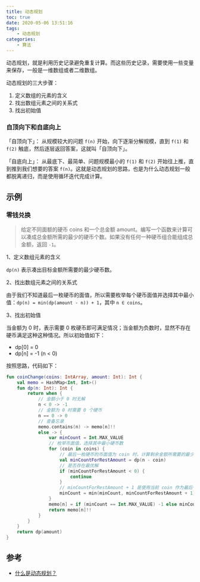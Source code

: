 ```yaml
---
title: 动态规划
toc: true
date: 2020-05-06 13:51:16
tags:
    - 动态规划
categories:
    - 算法
---
```


动态规划，就是利用历史记录避免重复计算。而这些历史记录，需要使用一些变量来保存，一般是一维数组或者二维数组。

动态规划的三大步骤：
1. 定义数组的元素的含义
2. 找出数组元素之间的关系式
3. 找出初始值


### <div id="_implementation">自顶向下和自底向上</div>
「自顶向下」： 从规模较大的问题 `f(n)` 开始，向下逐渐分解规模，直到 `f(1)` 和 `f(2)` 触底，然后逐层返回答案，这就叫「自顶向下」。

「自底向上」： 从最底下、最简单、问题规模最小的 `f(1)` 和 `f(2)` 开始往上推，直到推到我们想要的答案 `f(n)`。这就是动态规划的思路，也是为什么动态规划一般都脱离递归，而是使用循环迭代完成计算。


## <div id="_examples">示例</div>

### <div id="_coin_exchange">零钱兑换</div>
> 给定不同面额的硬币 coins 和一个总金额 amount。编写一个函数来计算可以凑成总金额所需的最少的硬币个数。如果没有任何一种硬币组合能组成总金额，返回 `-1`。

1、定义数组元素的含义

`dp(n)` 表示凑出目标金额所需要的最少硬币数。

2、找出数组元素之间的关系式

由于我们不知道最后一枚硬币的面值，所以需要枚举每个硬币面值并选择其中最小值：`dp(n) = min(dp(amount - n)) + 1`，其中 `n ∈ coins`。


3、找出初始值

当金额为 0 时，表示需要 0 枚硬币即可满足情况；当金额为负数时，显然不存在硬币满足这种这种情况。所以初始值如下：
- dp[0] = 0
- dp[n] = -1 (n < 0)

按照思路，代码如下：
```kotlin
fun coinChange(coins: IntArray, amount: Int): Int {
    val memo = HashMap<Int, Int>()
    fun dp(n: Int): Int {
        return when {
            // 金额小于 0 时无解
            n < 0 -> -1
            // 金额为 0 时需要 0 个硬币
            n == 0 -> 0
            // 查备忘录
            memo.contains(n) -> memo[n]!!
            else -> {
                var minCount = Int.MAX_VALUE
                // 枚举币面值，选择其中最小硬币数
                for (coin in coins) {
                    // 最后一枚硬币的币面值为 coin 时，计算剩余金额所需要的最少硬币数
                    val minCountForRestAmount = dp(n - coin)
                    // 是否存在最优解
                    if (minCountForRestAmount < 0) {
                        continue
                    }
                    // minCountForRestAmount + 1 是使用当前 coin 作为最后一枚币面值时的最少硬币数
                    minCount = min(minCount, minCountForRestAmount + 1)
                }
                memo[n] = if (minCount == Int.MAX_VALUE) -1 else minCount
                return memo[n]!!
            }
        }
    }
    return dp(amount)
}
```

## <div id="_references">参考</div>
- [什么是动态规划？](https://www.zhihu.com/question/23995189)

